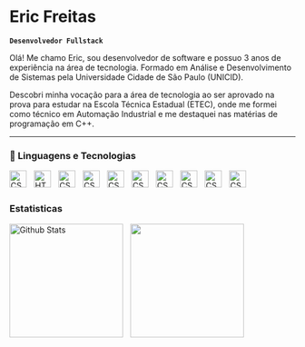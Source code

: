 # Eric Freitas

**`Desenvolvedor Fullstack`**

Olá! Me chamo Eric, sou desenvolvedor de software e possuo 3 anos de experiência na área de tecnologia. Formado em Análise e Desenvolvimento de Sistemas pela Universidade Cidade de São Paulo (UNICID).

Descobri minha vocação para a área de tecnologia ao ser aprovado na prova para estudar na Escola Técnica Estadual (ETEC), onde me formei como técnico em Automação Industrial e me destaquei nas matérias de programação em C++.

---

### 🤖 Linguagens e Tecnologias

<img
  align="left"
  alt="CSS"
  title="CSS"
  width="30px"
  style="padding-right: 10px;"
  src=""
/>

<img
  align="left"
  alt="HTML"
  title="HTML"
  width="30px"
  style="padding-right: 10px;"
  src="https://cdn.jsdelivr.net/gh/devicons/devicon@latest/icons/html5/html5-original.svg"
/>

<img
  align="left"
  alt="CSS"
  title="CSS"
  width="30px"
  style="padding-right: 10px;"
  src="https://cdn.jsdelivr.net/gh/devicons/devicon@latest/icons/css3/css3-original.svg"
/>

<img
  align="left"
  alt="CSS"
  title="CSS"
  width="30px"
  style="padding-right: 10px;"
  src="https://cdn.jsdelivr.net/gh/devicons/devicon@latest/icons/javascript/javascript-original.svg"
/>

<img
  align="left"
  alt="CSS"
  title="CSS"
  width="30px"
  style="padding-right: 10px;"
  src="https://cdn.jsdelivr.net/gh/devicons/devicon@latest/icons/typescript/typescript-original.svg"
/>

<img
  align="left"
  alt="CSS"
  title="CSS"
  width="30px"
  style="padding-right: 10px;"
  src="https://cdn.jsdelivr.net/gh/devicons/devicon@latest/icons/react/react-original.svg"
/>

<img
  align="left"
  alt="CSS"
  title="CSS"
  width="30px"
  style="padding-right: 10px;"
  src="https://cdn.jsdelivr.net/gh/devicons/devicon@latest/icons/jquery/jquery-original.svg"
/>

<img
  align="left"
  alt="CSS"
  title="CSS"
  width="30px"
  style="padding-right: 10px;"
  src="https://cdn.jsdelivr.net/gh/devicons/devicon@latest/icons/rabbitmq/rabbitmq-original.svg"
/>

<img
  align="left"
  alt="CSS"
  title="CSS"
  width="30px"
  style="padding-right: 10px;"
  src="https://cdn.jsdelivr.net/gh/devicons/devicon@latest/icons/amazonwebservices/amazonwebservices-original-wordmark.svg"
/>

<img
  align="left"
  alt="CSS"
  title="CSS"
  width="30px"
  style="padding-right: 10px;"
  src="https://cdn.jsdelivr.net/gh/devicons/devicon@latest/icons/vuejs/vuejs-original.svg"
/>

<br/>
<br/>

### Estatisticas

<p>
  <img
    align="left"
    alt="Github Stats"
    height="200"
    style="padding-right: 10px;"
    src="https://github-readme-stats.vercel.app/api?username=EricLeaoF&show_icons=true&theme=tokyonight%include_all_commits=true&locale=pt-br"
  />

  <img
    align="left"
    alt=""
    height="200"
    style="padding-right: 10px;"
    src="https://github-readme-stats.vercel.app/api/top-langs/?username=EricLeaoF&theme=tokyonight&custom_title=Tecnologias"
  />
</p>
